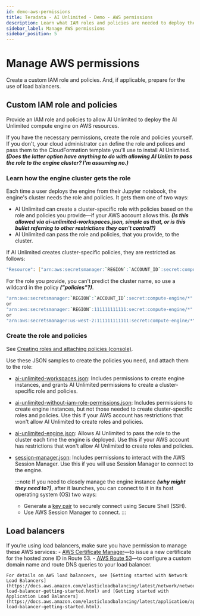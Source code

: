 ```yaml
---
id: demo-aws-permissions
title: Teradata - AI Unlimited - Demo - AWS permissions
description: Learn what IAM roles and policies are needed to deploy the engine.
sidebar_label: Manage AWS permissions
sidebar_position: 5
---
```


# Manage AWS permissions

Create a custom IAM role and policies. And, if applicable, prepare for the use of load balancers.

## Custom IAM role and policies

Provide an IAM role and policies to allow AI Unlimited to deploy the AI Unlimited compute engine on AWS resources. 

If you have the necessary permissions, create the role and policies yourself. If you don't, your cloud administrator can define the role and polices and pass them to the CloudFormation template you'll use to install AI Unlimited. ***(Does the latter option have anything to do with allowing AI Unlim to pass the role to the engine cluster? I'm assuming no.)***


### Learn how the engine cluster gets the role

Each time a user deploys the engine from their Jupyter notebook, the engine's cluster needs the role and policies. It gets them one of two ways:

- AI Unlimited can create a cluster-specific role with policies based on the role and policies you provide&mdash;if your AWS account allows this. ***(Is this allowed via ai-unlimited-workspaces.json, simple as that, or is this bullet referring to other restrictions they can't control?)***
- AI Unlimited can pass the role and policies, that you provide, to the cluster.

If AI Unlimited creates cluster-specific policies, they are restricted as follows:

```bash
"Resource": ["arn:aws:secretsmanager:`REGION`:`ACCOUNT_ID`:secret:compute-engine/`CLUSTER_NAME`/`SECRET_NAME`"]
```

For the role you provide, you can't predict the cluster name, so use a wildcard in the policy ***("policies"?)***.

``` bash
"arn:aws:secretsmanager:`REGION`:`ACCOUNT_ID`:secret:compute-engine/*"
or
"arn:aws:secretsmanager:`REGION`:111111111111:secret:compute-engine/*"
or
"arn:aws:secretsmanager:us-west-2:111111111111:secret:compute-engine/*"
```

### Create the role and policies

See [Creating roles and attaching policies (console)](https://docs.aws.amazon.com/IAM/latest/UserGuide/access_policies_job-functions_create-policies.html). 

Use these JSON samples to create the policies you need, and attach them to the role: 

- [ai-unlimited-workspaces.json](https://github.com/Teradata/ai-unlimited/blob/develop/deployments/aws/policies/ai-unlimited-workspaces.json): Includes permissions to create engine instances, and grants AI Unlimited permissions to create a cluster-specific role and policies.

- [ai-unlimited-without-iam-role-permissions.json](https://github.com/Teradata/ai-unlimited/blob/develop/deployments/aws/policies/ai-unlimited-workspaces-without-iam-role-permissions.json): Includes permissions to create engine instances, but not those needed to create cluster-specific roles and policies. Use this if your AWS account has restrictions that won't allow AI Unlimited to create roles and policies.


- [ai-unlimited-engine.json](https://github.com/Teradata/ai-unlimited/blob/develop/deployments/aws/policies/ai-unlimited-engine.json): Allows AI Unlimited to pass the role to the cluster each time the engine is deployed. Use this if your AWS account has restrictions that won't allow AI Unlimited to create roles and policies.

- [session-manager.json](https://github.com/Teradata/ai-unlimited/blob/develop/deployments/aws/policies/session-manager.json): Includes permissions to interact with the AWS Session Manager. Use this if you will use Session Manager to connect to the engine.

	:::note
	If you need to closely manage the engine instance ***(why might they need to?)***, after it launches, you can connect to it in its host operating system (OS) two ways:
    - Generate a [key pair](https://docs.aws.amazon.com/AWSEC2/latest/UserGuide/ec2-key-pairs.html) to securely connect using Secure Shell (SSH).
    - Use AWS Session Manager to connect.
	:::

## Load balancers

If you’re using load balancers, make sure you have permission to manage these AWS services:
    - [AWS Certificate Manager](https://docs.aws.amazon.com/acm/)&mdash;to issue a new certificate for the hosted zone ID in Route 53.
    - [AWS Route 53](https://docs.aws.amazon.com/Route53/latest/DeveloperGuide/Welcome.html)&mdash;to configure a custom domain name and route DNS queries to your load balancer.

    For details on AWS load balancers, see [Getting started with Network Load Balancers](https://docs.aws.amazon.com/elasticloadbalancing/latest/network/network-load-balancer-getting-started.html) and [Getting started with Application Load Balancers](https://docs.aws.amazon.com/elasticloadbalancing/latest/application/application-load-balancer-getting-started.html).
	
